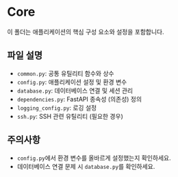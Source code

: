 # Core

이 폴더는 애플리케이션의 핵심 구성 요소와 설정을 포함합니다.

## 파일 설명

- `common.py`: 공통 유틸리티 함수와 상수
- `config.py`: 애플리케이션 설정 및 환경 변수
- `database.py`: 데이터베이스 연결 및 세션 관리
- `dependencies.py`: FastAPI 종속성 (의존성) 정의
- `logging_config.py`: 로깅 설정
- `ssh.py`: SSH 관련 유틸리티 (필요한 경우)

## 주의사항

- `config.py`에서 환경 변수를 올바르게 설정했는지 확인하세요.
- 데이터베이스 연결 문제 시 `database.py`를 확인하세요.